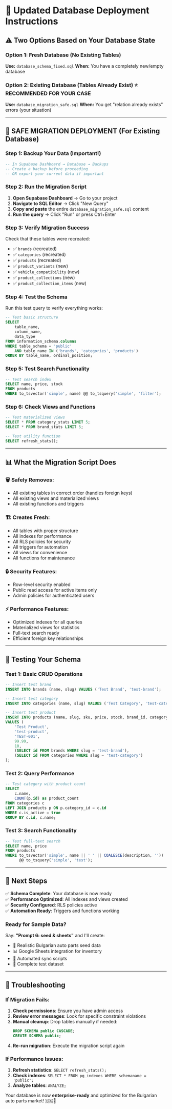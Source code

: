 # 🚀 Updated Database Deployment Instructions

## ⚠️ Two Options Based on Your Database State

### Option 1: Fresh Database (No Existing Tables)
**Use:** `database_schema_fixed.sql`
**When:** You have a completely new/empty database

### Option 2: Existing Database (Tables Already Exist) ⭐ **RECOMMENDED FOR YOUR CASE**
**Use:** `database_migration_safe.sql`
**When:** You get "relation already exists" errors (your situation)

---

## 🔄 SAFE MIGRATION DEPLOYMENT (For Existing Database)

### Step 1: Backup Your Data (Important!)
```sql
-- In Supabase Dashboard → Database → Backups
-- Create a backup before proceeding
-- OR export your current data if important
```

### Step 2: Run the Migration Script
1. **Open Supabase Dashboard** → Go to your project
2. **Navigate to SQL Editor** → Click "New Query"
3. **Copy and paste** the entire `database_migration_safe.sql` content
4. **Run the query** → Click "Run" or press Ctrl+Enter

### Step 3: Verify Migration Success
Check that these tables were recreated:
- ✅ `brands` (recreated)
- ✅ `categories` (recreated)
- ✅ `products` (recreated)
- ✅ `product_variants` (new)
- ✅ `vehicle_compatibility` (new)
- ✅ `product_collections` (new)
- ✅ `product_collection_items` (new)

### Step 4: Test the Schema
Run this test query to verify everything works:

```sql
-- Test basic structure
SELECT 
    table_name,
    column_name,
    data_type
FROM information_schema.columns
WHERE table_schema = 'public'
    AND table_name IN ('brands', 'categories', 'products')
ORDER BY table_name, ordinal_position;
```

### Step 5: Test Search Functionality
```sql
-- Test search index
SELECT name, price, stock 
FROM products 
WHERE to_tsvector('simple', name) @@ to_tsquery('simple', 'filter');
```

### Step 6: Check Views and Functions
```sql
-- Test materialized views
SELECT * FROM category_stats LIMIT 5;
SELECT * FROM brand_stats LIMIT 5;

-- Test utility function
SELECT refresh_stats();
```

---

## 📊 What the Migration Script Does

### 🗑️ **Safely Removes:**
- All existing tables in correct order (handles foreign keys)
- All existing views and materialized views
- All existing functions and triggers

### 🏗️ **Creates Fresh:**
- All tables with proper structure
- All indexes for performance
- All RLS policies for security
- All triggers for automation
- All views for convenience
- All functions for maintenance

### 🔒 **Security Features:**
- Row-level security enabled
- Public read access for active items only
- Admin policies for authenticated users

### ⚡ **Performance Features:**
- Optimized indexes for all queries
- Materialized views for statistics
- Full-text search ready
- Efficient foreign key relationships

---

## 🧪 Testing Your Schema

### Test 1: Basic CRUD Operations
```sql
-- Insert test brand
INSERT INTO brands (name, slug) VALUES ('Test Brand', 'test-brand');

-- Insert test category
INSERT INTO categories (name, slug) VALUES ('Test Category', 'test-category');

-- Insert test product
INSERT INTO products (name, slug, sku, price, stock, brand_id, category_id) 
VALUES (
    'Test Product', 
    'test-product', 
    'TEST-001', 
    99.99, 
    10,
    (SELECT id FROM brands WHERE slug = 'test-brand'),
    (SELECT id FROM categories WHERE slug = 'test-category')
);
```

### Test 2: Query Performance
```sql
-- Test category with product count
SELECT 
    c.name,
    COUNT(p.id) as product_count
FROM categories c
LEFT JOIN products p ON p.category_id = c.id
WHERE c.is_active = true
GROUP BY c.id, c.name;
```

### Test 3: Search Functionality
```sql
-- Test full-text search
SELECT name, price 
FROM products 
WHERE to_tsvector('simple', name || ' ' || COALESCE(description, '')) 
      @@ to_tsquery('simple', 'test');
```

---

## 🎯 Next Steps

✅ **Schema Complete**: Your database is now ready  
✅ **Performance Optimized**: All indexes and views created  
✅ **Security Configured**: RLS policies active  
✅ **Automation Ready**: Triggers and functions working  

### Ready for Sample Data?
Say: **"Prompt 6: seed & sheets"** and I'll create:
- 🌱 Realistic Bulgarian auto parts seed data
- 📊 Google Sheets integration for inventory
- 🔄 Automated sync scripts
- 🧪 Complete test dataset

---

## 🚨 Troubleshooting

### If Migration Fails:
1. **Check permissions**: Ensure you have admin access
2. **Review error messages**: Look for specific constraint violations
3. **Manual cleanup**: Drop tables manually if needed:
   ```sql
   DROP SCHEMA public CASCADE;
   CREATE SCHEMA public;
   ```
4. **Re-run migration**: Execute the migration script again

### If Performance Issues:
1. **Refresh statistics**: `SELECT refresh_stats();`
2. **Check indexes**: `SELECT * FROM pg_indexes WHERE schemaname = 'public';`
3. **Analyze tables**: `ANALYZE;`

Your database is now **enterprise-ready** and optimized for the Bulgarian auto parts market! 🇧🇬🚀 